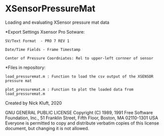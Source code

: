 # XSensorPressureMat
Loading and evaluating XSensor pressure mat data

*Export Settings Xsensor Pro Sotware:

    SV/Text Format  - PRO 7 REV 1
    
    Date/Time Fields - Frame Timestamp 
    
    Center of Pressure Coordniates: Rel to upper-left cornner of sensor
    
*Files in repository:

    load_pressuremat.m : Function to load the csv output of the XSENSOR pressure mat
    
    plot_pressuremat.m : Function to plot the loaded data from load_pressuremat.m

Created by Nick Kluft, 2020

GNU GENERAL PUBLIC LICENSE
Copyright (C) 1989, 1991 Free Software Foundation, Inc.,
51 Franklin Street, Fifth Floor, Boston, MA 02110-1301 USA
Everyone is permitted to copy and distribute verbatim copies
of this license document, but changing it is not allowed.
